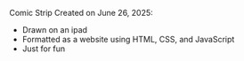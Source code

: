 Comic Strip Created on June 26, 2025:
- Drawn on an ipad
- Formatted as a website using HTML, CSS, and JavaScript
- Just for fun
